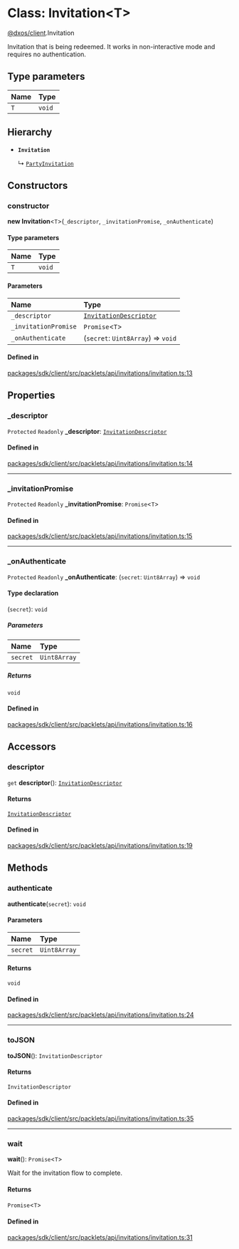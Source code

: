 # Class: Invitation<T\>

[@dxos/client](../modules/dxos_client.md).Invitation

Invitation that is being redeemed.
It works in non-interactive mode and requires no authentication.

## Type parameters

| Name | Type |
| :------ | :------ |
| `T` | `void` |

## Hierarchy

- **`Invitation`**

  ↳ [`PartyInvitation`](dxos_client.PartyInvitation.md)

## Constructors

### constructor

**new Invitation**<`T`\>(`_descriptor`, `_invitationPromise`, `_onAuthenticate`)

#### Type parameters

| Name | Type |
| :------ | :------ |
| `T` | `void` |

#### Parameters

| Name | Type |
| :------ | :------ |
| `_descriptor` | [`InvitationDescriptor`](dxos_client.InvitationDescriptor.md) |
| `_invitationPromise` | `Promise`<`T`\> |
| `_onAuthenticate` | (`secret`: `Uint8Array`) => `void` |

#### Defined in

[packages/sdk/client/src/packlets/api/invitations/invitation.ts:13](https://github.com/dxos/dxos/blob/db8188dae/packages/sdk/client/src/packlets/api/invitations/invitation.ts#L13)

## Properties

### \_descriptor

 `Protected` `Readonly` **\_descriptor**: [`InvitationDescriptor`](dxos_client.InvitationDescriptor.md)

#### Defined in

[packages/sdk/client/src/packlets/api/invitations/invitation.ts:14](https://github.com/dxos/dxos/blob/db8188dae/packages/sdk/client/src/packlets/api/invitations/invitation.ts#L14)

___

### \_invitationPromise

 `Protected` `Readonly` **\_invitationPromise**: `Promise`<`T`\>

#### Defined in

[packages/sdk/client/src/packlets/api/invitations/invitation.ts:15](https://github.com/dxos/dxos/blob/db8188dae/packages/sdk/client/src/packlets/api/invitations/invitation.ts#L15)

___

### \_onAuthenticate

 `Protected` `Readonly` **\_onAuthenticate**: (`secret`: `Uint8Array`) => `void`

#### Type declaration

(`secret`): `void`

##### Parameters

| Name | Type |
| :------ | :------ |
| `secret` | `Uint8Array` |

##### Returns

`void`

#### Defined in

[packages/sdk/client/src/packlets/api/invitations/invitation.ts:16](https://github.com/dxos/dxos/blob/db8188dae/packages/sdk/client/src/packlets/api/invitations/invitation.ts#L16)

## Accessors

### descriptor

`get` **descriptor**(): [`InvitationDescriptor`](dxos_client.InvitationDescriptor.md)

#### Returns

[`InvitationDescriptor`](dxos_client.InvitationDescriptor.md)

#### Defined in

[packages/sdk/client/src/packlets/api/invitations/invitation.ts:19](https://github.com/dxos/dxos/blob/db8188dae/packages/sdk/client/src/packlets/api/invitations/invitation.ts#L19)

## Methods

### authenticate

**authenticate**(`secret`): `void`

#### Parameters

| Name | Type |
| :------ | :------ |
| `secret` | `Uint8Array` |

#### Returns

`void`

#### Defined in

[packages/sdk/client/src/packlets/api/invitations/invitation.ts:24](https://github.com/dxos/dxos/blob/db8188dae/packages/sdk/client/src/packlets/api/invitations/invitation.ts#L24)

___

### toJSON

**toJSON**(): `InvitationDescriptor`

#### Returns

`InvitationDescriptor`

#### Defined in

[packages/sdk/client/src/packlets/api/invitations/invitation.ts:35](https://github.com/dxos/dxos/blob/db8188dae/packages/sdk/client/src/packlets/api/invitations/invitation.ts#L35)

___

### wait

**wait**(): `Promise`<`T`\>

Wait for the invitation flow to complete.

#### Returns

`Promise`<`T`\>

#### Defined in

[packages/sdk/client/src/packlets/api/invitations/invitation.ts:31](https://github.com/dxos/dxos/blob/db8188dae/packages/sdk/client/src/packlets/api/invitations/invitation.ts#L31)
